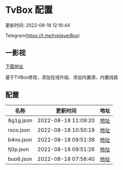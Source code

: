 # TvBox 配置

更新时间: 2022-08-18 12:16:44

Telegram(https://t.me/tvplayerBox)

## 一影视

[下载地址](https://ghproxy.com/https://raw.githubusercontent.com/tv-player/apks/main/live/一影视_1.0.1.apk)

基于TVBox修改，添加在线升级、添加内置源、内置线路


## 配置


|   名称  | 更新时间  |地址  |
|  ----  | ----  |----  |
|  8g1g.json | 2022-08-18 11:09:20 |[地址](https://box.okeybox.top/tv/8g1g.json) |
|  rsco.json | 2022-08-18 10:50:19 |[地址](https://box.okeybox.top/tv/rsco.json) |
|  b4no.json | 2022-08-18 09:51:38 |[地址](https://box.okeybox.top/tv/b4no.json) |
|  fj0p.json | 2022-08-18 09:51:26 |[地址](https://box.okeybox.top/tv/fj0p.json) |
|  buo6.json | 2022-08-18 07:58:40 |[地址](https://box.okeybox.top/tv/buo6.json) |
  

